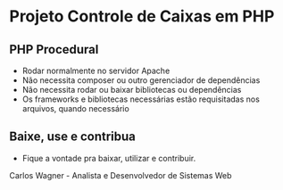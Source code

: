 # Projeto Controle de Caixas em PHP

## PHP Procedural

- Rodar normalmente no servidor Apache
- Não necessita composer ou outro gerenciador de dependências
- Não necessita rodar ou baixar bibliotecas ou dependências
- Os frameworks e bibliotecas necessárias estão requisitadas nos arquivos, quando necessário

## Baixe, use e contribua

- Fique a vontade pra baixar, utilizar e contribuir.

Carlos Wagner -
Analista e Desenvolvedor de Sistemas Web
